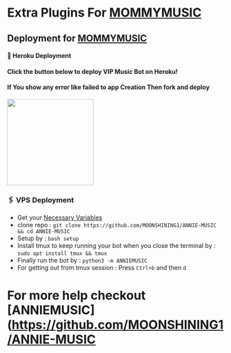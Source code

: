 # Extra Plugins For [MOMMYMUSIC](https://github.com/yourtoofan/MOMMYMUSIC)


## Deployment for [MOMMYMUSIC](https://github.com/yourtoofan/MOMMYMUSIC)

#### 🚀 Heroku Deployment

<h4>Click the button below to deploy VIP Music Bot on Heroku!</h4>    
<h4>If You show any error like failed to app Creation Then fork and deploy </h4>
<a href="https://dashboard.heroku.com/new?template=https://github.com/yourtoofan/MOMMYMUSIC"><img src="https://img.shields.io/badge/Deploy%20To%20Heroku-teal?style=for-the-badge&logo=heroku" width="200""/></a>


### 🖇 VPS Deployment
- Get your [Necessary Variables](https://github.com/MOONSHINING1/ANNIE-MUSIC/blob/master/sample.env)
- clone repo : `git clone https://github.com/MOONSHINING1/ANNIE-MUSIC && cd ANNIE-MUSIC`
- Setup by : `bash setup`
- Install tmux to keep running your bot when you close the terminal by :
`sudo apt install tmux && tmux`
- Finally run the bot by :
`python3 -m ANNIEMUSIC`
- For getting out from tmux session : Press `Ctrl+b` and then `d`<br>


# For more help checkout [ANNIEMUSIC](https://github.com/MOONSHINING1/ANNIE-MUSIC
